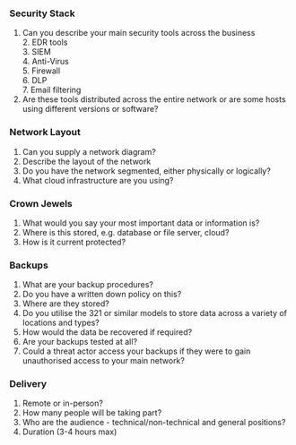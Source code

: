 
### Security Stack

1. Can you describe your main security tools across the business  
    2. EDR tools  
    3. SIEM  
    4. Anti-Virus  
    5. Firewall  
    6. DLP  
    7. Email filtering     
2. Are these tools distributed across the entire network or are some hosts using different versions or software?

### Network Layout

1. Can you supply a network diagram?
2. Describe the layout of the network
3. Do you have the network segmented, either physically or logically?
4. What cloud infrastructure are you using?

### Crown Jewels
1. What would you say your most important data or information is?
2. Where is this stored, e.g. database or file server, cloud?
3. How is it current protected?

### Backups

1. What are your backup procedures?
2. Do you have a written down policy on this?
3. Where are they stored?
4. Do you utilise the 321 or similar models to store data across a variety of locations and types?
5. How would the data be recovered if required?
6. Are your backups tested at all?
7. Could a threat actor access your backups if they were to gain unauthorised access to your main network?


### Delivery

1. Remote or in-person?
2. How many people will be taking part?
3. Who are the audience - technical/non-technical and general positions?
4. Duration (3-4 hours max)
